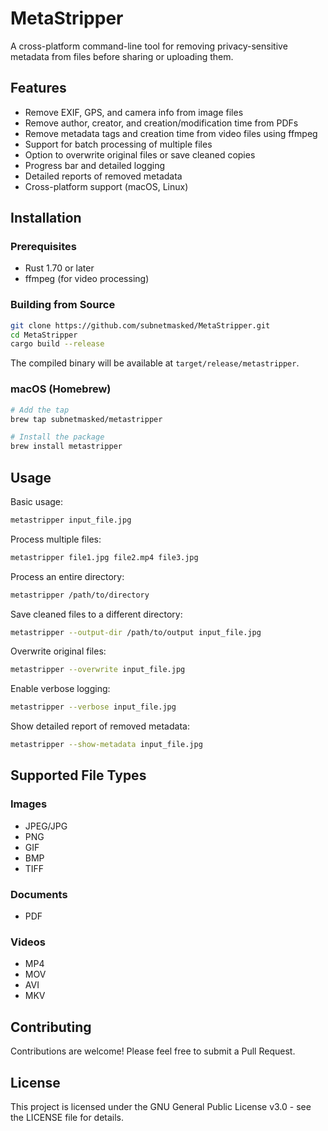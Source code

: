 # MetaStripper

A cross-platform command-line tool for removing privacy-sensitive metadata from files before sharing or uploading them.

## Features

- Remove EXIF, GPS, and camera info from image files
- Remove author, creator, and creation/modification time from PDFs
- Remove metadata tags and creation time from video files using ffmpeg
- Support for batch processing of multiple files
- Option to overwrite original files or save cleaned copies
- Progress bar and detailed logging
- Detailed reports of removed metadata
- Cross-platform support (macOS, Linux)

## Installation

### Prerequisites

- Rust 1.70 or later
- ffmpeg (for video processing)

### Building from Source

```bash
git clone https://github.com/subnetmasked/MetaStripper.git
cd MetaStripper
cargo build --release
```

The compiled binary will be available at `target/release/metastripper`.

### macOS (Homebrew)

```bash
# Add the tap
brew tap subnetmasked/metastripper

# Install the package
brew install metastripper
```

## Usage

Basic usage:
```bash
metastripper input_file.jpg
```

Process multiple files:
```bash
metastripper file1.jpg file2.mp4 file3.jpg
```

Process an entire directory:
```bash
metastripper /path/to/directory
```

Save cleaned files to a different directory:
```bash
metastripper --output-dir /path/to/output input_file.jpg
```

Overwrite original files:
```bash
metastripper --overwrite input_file.jpg
```

Enable verbose logging:
```bash
metastripper --verbose input_file.jpg
```

Show detailed report of removed metadata:
```bash
metastripper --show-metadata input_file.jpg
```

## Supported File Types

### Images
- JPEG/JPG
- PNG
- GIF
- BMP
- TIFF

### Documents
- PDF

### Videos
- MP4
- MOV
- AVI
- MKV

## Contributing

Contributions are welcome! Please feel free to submit a Pull Request.

## License

This project is licensed under the GNU General Public License v3.0 - see the LICENSE file for details.
